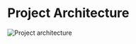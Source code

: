 

# Project Architecture
![Project architecture](https://github.com/user-attachments/assets/119ab18c-118a-4ee7-8f9a-f8b33e084f97)
